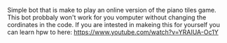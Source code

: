 Simple bot that is make to play an online version of the piano tiles game. This bot probbaly won't work for you vomputer without changing the cordinates in the code. If you are intested in makeing this for yourself you can learn hpw to here: https://www.youtube.com/watch?v=YRAIUA-Oc1Y
